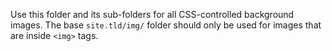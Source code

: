Use this folder and its sub-folders for all CSS-controlled background images.
The base `site.tld/img/` folder should only be used for images that are inside `<img>` tags.

